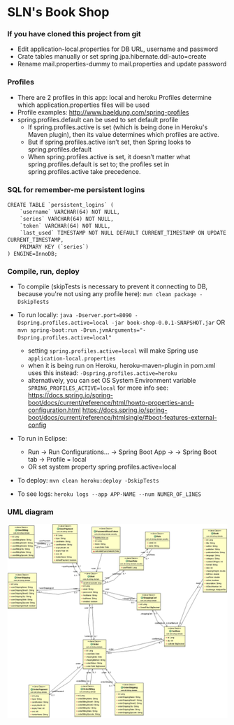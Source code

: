 # SLN's Book Shop

### If you have cloned this project from git	
- Edit application-local.properties for DB URL, username and password
- Crate tables manually or set spring.jpa.hibernate.ddl-auto=create
- Rename mail.properties-dummy to mail.properties and update password

### Profiles
- There are 2 profiles in this app: local and heroku
	Profiles determine which application.properties files will be used
- Profile examples: http://www.baeldung.com/spring-profiles
- spring.profiles.default can be used to set default profile
	- If spring.profiles.active is set (which is being done in Heroku's Maven plugin), then its value determines which profiles are active.
	- But if spring.profiles.active isn’t set, then Spring looks to spring.profiles.default
	- When spring.profiles.active is set, it doesn’t matter what spring.profiles.default is set to; the profiles set in spring.profiles.active take precedence.

### SQL for remember-me persistent logins
```
CREATE TABLE `persistent_logins` (
	`username` VARCHAR(64) NOT NULL,
	`series` VARCHAR(64) NOT NULL,
	`token` VARCHAR(64) NOT NULL,
	`last_used` TIMESTAMP NOT NULL DEFAULT CURRENT_TIMESTAMP ON UPDATE CURRENT_TIMESTAMP,
	PRIMARY KEY (`series`)
) ENGINE=InnoDB;
``` 

### Compile, run, deploy
- To compile (skipTests is necessary to prevent it connecting to DB, because you're not using any profile here):
`mvn clean package -DskipTests`
	
- To run locally:
`java -Dserver.port=8090 -Dspring.profiles.active=local -jar book-shop-0.0.1-SNAPSHOT.jar`
OR 
`mvn spring-boot:run -Drun.jvmArguments="-Dspring.profiles.active=local"`
	- setting `spring.profiles.active=local` will make Spring use `application-local.properties`
	- when it is being run on Heroku, heroku-maven-plugin in pom.xml uses this instead: `-Dspring.profiles.active=heroku`
	- alternatively, you can set OS System Environment variable `SPRING_PROFILES_ACTIVE=local`
	for more info see:
	https://docs.spring.io/spring-boot/docs/current/reference/html/howto-properties-and-configuration.html
	https://docs.spring.io/spring-boot/docs/current/reference/htmlsingle/#boot-features-external-config

- To run in Eclipse:
	- Run -> Run Configurations... -> Spring Boot App -> <book-shop> -> Spring Boot tab -> Profile = local
	- OR set system property spring.profiles.active=local

- To deploy:
`mvn clean heroku:deploy -DskipTests`

- To see logs:
`heroku logs --app APP-NAME --num NUMER_OF_LINES`

### UML diagram
![alt text](https://raw.githubusercontent.com/randle2000/book-shop/master/UML.png "My UML")
